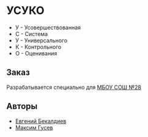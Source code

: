 # УСУКО
 
* У - Усовершествованная
* С - Система
* У - Универсального
* К - Контрольного
* О - Оценивания

## Заказ
Разрабатывается специально для [МБОУ СОШ №28](https://sch28-5gor.edusite.ru/)

## Авторы
* [Евгений Бекалдиев](https://vk.com/p0__0q)
* [Максим Гусев](https://vk.com/clownkekw)
